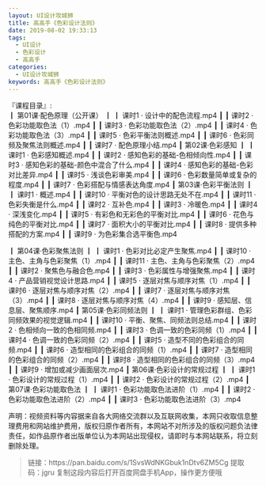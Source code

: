 ```yaml
---
layout: UI设计攻城狮
title: 高高手《色彩设计法则》
date: 2019-08-02 19:33:13
tags:
  - UI设计
  - 色彩设计
  - 高高手
categories:
  - UI设计攻城狮
keywords: 高高手《色彩设计法则》
---
```

『课程目录』:  
┃  第01课·配色原理（公开课）
┃  ┃  课时1 · 设计中的配色流程.mp4
┃  ┃  课时2 · 色彩功能取色法（1）.mp4
┃  ┃  课时3 · 色彩功能取色法（2）.mp4
┃  ┃  课时4 · 色彩功能取色法（3）.mp4
┃  ┃  课时5 · 色彩平衡法则概述.mp4
┃  ┃  课时6 · 色彩同频及聚焦法则概述.mp4
┃  ┃  课时7 · 配色原理小结.mp4
┃  第02课·色彩感知
┃  ┃  课时1 · 色彩感知概述.mp4
┃  ┃  课时2 · 感知色彩的基础-色相倾向性.mp4
┃  ┃  课时3 · 感知色彩的基础-颜色中混合了什么.mp4
┃  ┃  课时4 · 感知色彩的基础-色彩对比差异.mp4
┃  ┃  课时5 · 浅谈色彩审美.mp4
┃  ┃  课时6 · 色彩数量简单或复杂的程度.mp4
┃  ┃  课时7 · 色彩搭配与情感表达角度.mp4
┃  第03课·色彩平衡法则
┃  ┃  课时1 · 概述.mp4
┃  ┃  课时10 · 平衡对色的设计思路无处不在.mp4
┃  ┃  课时11 · 色彩失衡是什么.mp4
┃  ┃  课时2 · 互补色.mp4
┃  ┃  课时3 · 冷暖色.mp4
┃  ┃  课时4 · 深浅变化.mp4
┃  ┃  课时5 · 有彩色和无彩色的平衡对比.mp4
┃  ┃  课时6 · 花色与纯色的平衡对比.mp4
┃  ┃  课时7 · 面积大小的平衡对比.mp4
┃  ┃  课时8 · 提供多种搭配的方案.mp4
┃  ┃  课时9 · 为色彩集合选平衡色.mp4
<!-- more --> 
┃  第04课·色彩聚焦法则
┃  ┃  课时1 · 色彩对比必定产生聚焦.mp4
┃  ┃  课时10 · 主色、主角与色彩聚焦（1）.mp4
┃  ┃  课时11 · 主色、主角与色彩聚焦（2）.mp4
┃  ┃  课时2 · 聚焦色与融合色.mp4
┃  ┃  课时3 · 色彩属性与增强聚焦.mp4
┃  ┃  课时4 · 产品营销视觉设计思路.mp4
┃  ┃  课时5 · 逐层对焦与顺序对焦（1）.mp4
┃  ┃  课时6 · 逐层对焦与顺序对焦（2）.mp4
┃  ┃  课时7 · 逐层对焦与顺序对焦（3）.mp4
┃  ┃  课时8 · 逐层对焦与顺序对焦（4）.mp4
┃  ┃  课时9 · 感知层、信息层、聚焦顺序.mp4
┃  第05课·色彩同频法则
┃  ┃  课时1 · 管理色彩群组、色彩同频效果的视觉逻辑.mp4
┃  ┃  课时10 · 平衡、聚焦、同频法则总结.mp4
┃  ┃  课时2 · 色相倾向一致的色相同频.mp4
┃  ┃  课时3 · 色调一致的色彩同频（1）.mp4
┃  ┃  课时4 · 色调一致的色彩同频（2）.mp4
┃  ┃  课时5 · 造型不同的色彩组合的同频.mp4
┃  ┃  课时6 · 造型相同的色彩组合的同频（1）.mp4
┃  ┃  课时7 · 造型相同的色彩组合的同频（2）.mp4
┃  ┃  课时8 · 造型相同的色彩组合的同频（3）.mp4
┃  ┃  课时9 · 增加或减少画面层次.mp4
┃  第06课·色彩设计的常规过程
┃  ┃  课时1 · 色彩设计的常规过程（1）.mp4
┃  ┃  课时2 · 色彩设计的常规过程（2）.mp4
┃  第07课·色彩功能取色法
┃  ┃  课时1 · 色彩功能取色法进阶（1）.mp4
┃  ┃  课时2 · 色彩功能取色法进阶（2）.mp4
┃  ┃  课时3 · 色彩功能取色法进阶（3）.mp4

<div class="post-copyright">
    <div class="post-copyright__author">
      <span class="post-copyright-meta">声明：视频资料等内容据来自各大网络交流群以及互联网收集，本网只收取信息整理费用和网站维护费用，版权归原作者所有，本网站不对所涉及的版权问题负法律责任，如作品原作者出版单位认为本网站出现侵权，请即时与本网站联系，将立刻删除处理。 </span>
    </div>
</div>

<blockquote class="blockquote-center">
链接：https://pan.baidu.com/s/1SvsWdNKGbuk1nDtv6ZM5Cg 
提取码：jgru 
复制这段内容后打开百度网盘手机App，操作更方便哦
</blockquote>

